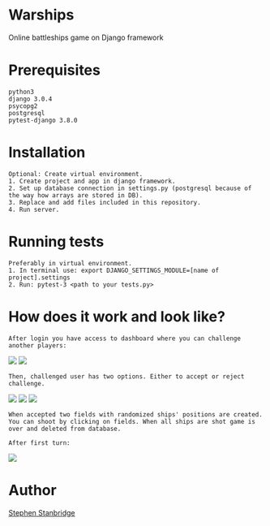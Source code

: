 # Warships
Online battleships game on Django framework

# Prerequisites
```
python3
django 3.0.4
psycopg2
postgresql
pytest-django 3.8.0
```

# Installation
```
Optional: Create virtual environment.
1. Create project and app in django framework.
2. Set up database connection in settings.py (postgresql because of the way how arrays are stored in DB).
3. Replace and add files included in this repository.
4. Run server.
```

# Running tests
```
Preferably in virtual environment.
1. In terminal use: export DJANGO_SETTINGS_MODULE=[name of project].settings
2. Run: pytest-3 <path to your tests.py>
```

# How does it work and look like?
```
After login you have access to dashboard where you can challenge another players:
```

<img src="https://imgur.com/bcXopVR.png" />
<img src="https://imgur.com/PKM9QaZ.png" />

```
Then, challenged user has two options. Either to accept or reject challenge.
```

<img src="https://imgur.com/qdoqcyp.png" />
<img src="https://imgur.com/ezUISdQ.png" />
<img src="https://imgur.com/zsYDCeT.png" />

```
When accepted two fields with randomized ships' positions are created. 
You can shoot by clicking on fields. When all ships are shot game is over and deleted from database.
```

```
After first turn:
```

<img src="https://imgur.com/vESbbMo.png" />

# Author
<a href="https://www.linkedin.com/in/stephen-stanbridge-26bbb416a/"> Stephen Stanbridge</a>
